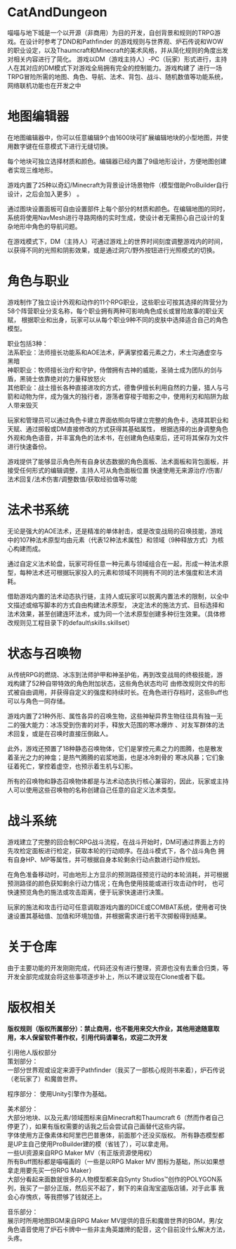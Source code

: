 # CatAndDungeon
喵喵与地下城是一个以开源（非商用）为目的开发，自创背景和规则的TRPG游戏。在设计时参考了DND和Pathfinder 的游戏规则与世界观、炉石传说和WOW的职业设定，以及Thaumcraft和Minecraft的美术风格，并从简化规则的角度出发对相关内容进行了简化。 游戏以DM（游戏主持人）-PC（玩家）形式进行，主持人在其对应的DM模式下对游戏全局拥有完全的控制能力。游戏构建了 进行一场TRPG冒险所需的地图、角色、导航、法术、背包、战斗、随机数值等功能系统，网络联机功能也在开发之中
# 地图编辑器
在地图编辑器中，你可以任意编辑9个由1600块可扩展编辑地块的小型地图，并使用数字键在任意模式下进行无缝切换。  

每个地块可独立选择材质和颜色。编辑器已经内置了9级地形设计，方便地图创建者实现三维地形。  

游戏内置了25种以奇幻/Minecraft为背景设计场景物件（模型借助ProBuilder自行设计，之后会加入更多）  。

通过图块设置面板可自由设置部件上每个部分的材质和颜色。在编辑地图的同时，系统将使用NavMesh进行寻路网络的实时生成，使设计者无需担心自己设计的复杂地形中角色的导航问题。

在游戏模式下，DM（主持人）可通过游戏上的世界时间刻度调整游戏内的时间，以获得不同的光照和阴影效果，或是通过洞穴/野外按钮进行光照模式的切换。

# 角色与职业
游戏制作了独立设计外观和动作的11个RPG职业，这些职业可按其选择的阵营分为58个阵营职业分支名称，每个职业拥有两种可影响角色成长或冒险故事的职业天赋，
根据职业和出身，玩家可以从每个职业9种不同的皮肤中选择适合自己的角色模型。

职业包括3种：  
法系职业：法师擅长功能系和AOE法术，萨满掌控着元素之力，术士沟通虚空与黑暗  
神职职业：牧师擅长治疗和守护，侍僧拥有古神的威能，圣骑士成为团队的剑与盾，黑骑士依靠绝对的力量释放怒火  
其他职业：战士擅长各种直接进攻的方式，德鲁伊擅长利用自然的力量，猎人与弓箭和动物为伴，成为强大的独行者，游荡者穿梭于暗影之中，使用利刃和陷阱为敌人带来毁灭  

玩家和管理员可以通过角色卡建立界面依照向导建立完整的角色卡，选择其职业和天赋、通过掷骰或DM直接修改的方式获得其基础属性，
根据选择的出身调整角色外观和角色语音，并丰富角色的法术书，在创建角色结束后，还可将其保存为文件进行快速备份。

游戏提供了能够显示角色所有自身状态数据的角色面板、法术面板和背包面板，并接受任何形式的编辑调整，主持人可从角色面板位置
快速使用无来源治疗/伤害/法术回复/法术伤害/调整数值/获取经验值等功能

# 法术书系统
无论是强大的AOE法术，还是精准的单体射击，或是改变战局的召唤技能，游戏中的107种法术原型均由元素（代表12种法术属性）和领域（9种释放方式）为核心构建而成。

通过自定义法术轮盘，玩家可将任意一种元素与领域组合在一起，形成一种法术原型，每种法术还可根据玩家投入的元素和领域不同拥有不同的法术强度和法术消耗。

借助游戏内置的法术动态执行链，主持人或玩家可以脱离内置法术的限制，以全中文描述或缩写脚本的方式自由构建法术原型，
决定法术的施法方式、目标选择和法术效果，甚至创建连环法术，或为同一个法术原型创建多种衍生效果。（具体修改规则见工程目录下的default\skills.skillset）

# 状态与召唤物
从传统RPG的燃烧、冰冻到法师护甲和神圣护佑，再到改变战局的终极技能，游戏构建了52种自带特效的角色附加状态，这些角色状态均可
由修改规则文件的形式被自由调用，并获得自定义的强度和持续时长。在角色进行存档时，这些Buff也可以与角色一同存储。

游戏内置了21种外形、属性各异的召唤生物，这些神秘异界生物往往具有独一无二的强大能力：冰冻受到伤害的对手，释放大范围的寒冰爆炸
、对友军群体的法术回复，或是在召唤时直接压倒敌人。

此外，游戏还预置了18种静态召唤物体，它们是掌控元素之力的图腾，也是散发着圣光之力的神龛；是热气腾腾的岩浆地面，也是冰冷刺骨的
寒冰风暴；它们象征着死亡，掌控着虚空，也预示着生机与幻影。

所有的召唤物和静态召唤物体都是与法术动态执行核心兼容的，因此，玩家或主持人可以使用这些召唤物的名称创建自己任意的自定义法术类型。

# 战斗系统
游戏建立了完整的回合制CRPG战斗流程，在战斗开始时，DM可通过界面上方的先攻检定面板进行检定，获取本轮的行动顺序。在战斗模式下，各个战斗角色
拥有自身HP、MP等属性，并可根据自身本轮剩余行动点数进行动作规划。

在角色准备移动时，可由地形上方显示的预测路径预览行动的本轮消耗，并可根据预测路径的颜色获知剩余行动力情况；在角色使用技能或进行攻击动作时，
也可快速预览角色的施法或攻击距离，便于玩家快速进行决策。

玩家的施法和攻击行动可任意调取游戏内置的DICE或COMBAT系统，使用者可快速设置其基础值、加值和环境加值，并根据需求进行若干次掷骰得到结果。

# 关于仓库
由于主要功能的开发刚刚完成，代码还没有进行整理，资源也没有去重合归类，等开发全部完成就会将这些事项逐步补上，所以不建议现在Clone或者下载。

# 版权相关

**版权规则（版权所属部分）：禁止商用，也不能用来交大作业，其他用途随意取用，本人保留软件著作权，引用代码请署名，欢迎二次开发**

引用他人版权部分  
策划部分：  
一部分世界观或设定来源于Pathfinder（我买了一部核心规则书来着），炉石传说（老玩家了）和魔兽世界。

程序部分：
使用Unity引擎作为基础。

美术部分：  
大部分地块、以及元素/领域图标来自Minecraft和Thaumcraft 6（然而作者自己停更了），如果有版权需要的话我之后会尝试自己画替代这些内容。  
字体使用方正像素体和阿里巴巴普惠体，前面那个还没买版权。 
所有静态模型都是UP主自己使用ProBuilder建的模（省钱了），可以拿走用。  
一些UI资源来自RPG Maker MV（有正版资源使用权）  
所有Buff图标都是喵喵画的（一些是以RPG Maker MV 图标为基础，所以如果想拿走用要先买一份RPG Maker）  
大部分看起来面数就很多的人物模型都来自Synty Studios™创作的POLYGON系列，我买了一部分正版，然后买不起了，剩下的来自淘宝盗版店铺，对于此事
我会心存愧疚，等我攒够了钱就还上。

音乐部分：  
展示时所用地图BGM来自RPG Maker MV提供的音乐和魔兽世界的BGM，男/女角色语音使用了炉石卡牌中一些非主角英雄牌的配音，这个目前没什么解决方法，头疼。
